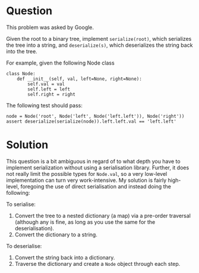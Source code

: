 # Question
This problem was asked by Google.

Given the root to a binary tree, implement `serialize(root)`, which serializes the tree into a string, and `deserialize(s)`, which deserializes the string back into the tree.

For example, given the following Node class
```
class Node:
    def __init__(self, val, left=None, right=None):
        self.val = val
        self.left = left
        self.right = right
```
The following test should pass:
```
node = Node('root', Node('left', Node('left.left')), Node('right'))
assert deserialize(serialize(node)).left.left.val == 'left.left'
```
# Solution
This question is a bit ambiguous in regard of to what depth you have to implement serialization without using a serialisation library. Further, it does not really limit the possible types for `Node.val`, so a very low-level implementation can turn very work-intensive. My solution is fairly high-level, foregoing the use of direct serialisation and instead doing the following:

To serialise:
1. Convert the tree to a nested dictionary (a map) via a pre-order traversal (although any is fine, as long as you use the same for the deserialisation).
2. Convert the dictionary to a string.

To deserialise:
1. Convert the string back into a dictionary.
2. Traverse the dictionary and create a `Node` object through each step.
